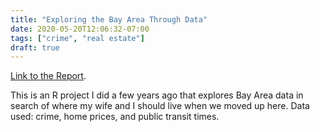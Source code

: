 ```yaml
---
title: "Exploring the Bay Area Through Data"
date: 2020-05-20T12:06:32-07:00
tags: ["crime", "real estate"]
draft: true
---
```


[Link to the Report](http://rpubs.com/aj_heller/exploringTheBay).

This is an R project I did a few years ago that explores Bay Area data in search of where my wife and I should live when we moved up here. Data used: crime, home prices, and public transit times.

